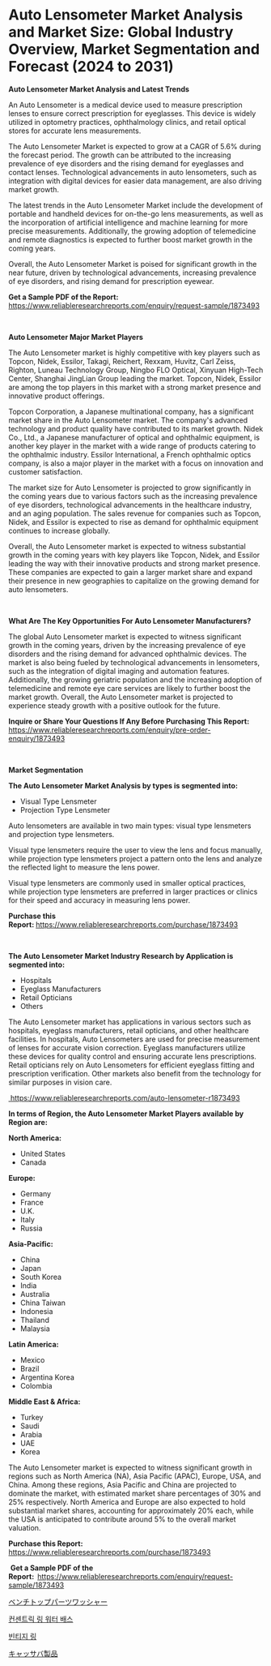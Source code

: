 <p><h1>Auto Lensometer Market Analysis and Market Size: Global Industry Overview, Market Segmentation and Forecast (2024 to 2031)</h1></p><p><strong>Auto Lensometer Market Analysis and Latest Trends</strong></p>
<p><p>An Auto Lensometer is a medical device used to measure prescription lenses to ensure correct prescription for eyeglasses. This device is widely utilized in optometry practices, ophthalmology clinics, and retail optical stores for accurate lens measurements.</p><p>The Auto Lensometer Market is expected to grow at a CAGR of 5.6% during the forecast period. The growth can be attributed to the increasing prevalence of eye disorders and the rising demand for eyeglasses and contact lenses. Technological advancements in auto lensometers, such as integration with digital devices for easier data management, are also driving market growth.</p><p>The latest trends in the Auto Lensometer Market include the development of portable and handheld devices for on-the-go lens measurements, as well as the incorporation of artificial intelligence and machine learning for more precise measurements. Additionally, the growing adoption of telemedicine and remote diagnostics is expected to further boost market growth in the coming years.</p><p>Overall, the Auto Lensometer Market is poised for significant growth in the near future, driven by technological advancements, increasing prevalence of eye disorders, and rising demand for prescription eyewear.</p></p>
<p><strong>Get a Sample PDF of the Report:&nbsp;</strong> <a href="https://www.reliableresearchreports.com/enquiry/request-sample/1873493">https://www.reliableresearchreports.com/enquiry/request-sample/1873493</a></p>
<p>&nbsp;</p>
<p><strong>Auto Lensometer Major Market Players</strong></p>
<p><p>The Auto Lensometer market is highly competitive with key players such as Topcon, Nidek, Essilor, Takagi, Reichert, Rexxam, Huvitz, Carl Zeiss, Righton, Luneau Technology Group, Ningbo FLO Optical, Xinyuan High-Tech Center, Shanghai JingLian Group leading the market. Topcon, Nidek, Essilor are among the top players in this market with a strong market presence and innovative product offerings.</p><p>Topcon Corporation, a Japanese multinational company, has a significant market share in the Auto Lensometer market. The company's advanced technology and product quality have contributed to its market growth. Nidek Co., Ltd., a Japanese manufacturer of optical and ophthalmic equipment, is another key player in the market with a wide range of products catering to the ophthalmic industry. Essilor International, a French ophthalmic optics company, is also a major player in the market with a focus on innovation and customer satisfaction.</p><p>The market size for Auto Lensometer is projected to grow significantly in the coming years due to various factors such as the increasing prevalence of eye disorders, technological advancements in the healthcare industry, and an aging population. The sales revenue for companies such as Topcon, Nidek, and Essilor is expected to rise as demand for ophthalmic equipment continues to increase globally.</p><p>Overall, the Auto Lensometer market is expected to witness substantial growth in the coming years with key players like Topcon, Nidek, and Essilor leading the way with their innovative products and strong market presence. These companies are expected to gain a larger market share and expand their presence in new geographies to capitalize on the growing demand for auto lensometers.</p></p>
<p>&nbsp;</p>
<p><strong>What Are The Key Opportunities For Auto Lensometer Manufacturers?</strong></p>
<p><p>The global Auto Lensometer market is expected to witness significant growth in the coming years, driven by the increasing prevalence of eye disorders and the rising demand for advanced ophthalmic devices. The market is also being fueled by technological advancements in lensometers, such as the integration of digital imaging and automation features. Additionally, the growing geriatric population and the increasing adoption of telemedicine and remote eye care services are likely to further boost the market growth. Overall, the Auto Lensometer market is projected to experience steady growth with a positive outlook for the future.</p></p>
<p><strong>Inquire or Share Your Questions If Any Before Purchasing This Report:</strong> <a href="https://www.reliableresearchreports.com/enquiry/pre-order-enquiry/1873493">https://www.reliableresearchreports.com/enquiry/pre-order-enquiry/1873493</a></p>
<p>&nbsp;</p>
<p><strong>Market Segmentation</strong></p>
<p><strong>The Auto Lensometer Market Analysis by types is segmented into:</strong></p>
<p><ul><li>Visual Type Lensmeter</li><li>Projection Type Lensmeter</li></ul></p>
<p><p>Auto lensometers are available in two main types: visual type lensmeters and projection type lensmeters. </p><p>Visual type lensmeters require the user to view the lens and focus manually, while projection type lensmeters project a pattern onto the lens and analyze the reflected light to measure the lens power. </p><p>Visual type lensmeters are commonly used in smaller optical practices, while projection type lensmeters are preferred in larger practices or clinics for their speed and accuracy in measuring lens power.</p></p>
<p><strong>Purchase this Report:&nbsp;</strong><a href="https://www.reliableresearchreports.com/purchase/1873493">https://www.reliableresearchreports.com/purchase/1873493</a></p>
<p>&nbsp;</p>
<p><strong>The Auto Lensometer Market Industry Research by Application is segmented into:</strong></p>
<p><ul><li>Hospitals</li><li>Eyeglass Manufacturers</li><li>Retail Opticians</li><li>Others</li></ul></p>
<p><p>The Auto Lensometer market has applications in various sectors such as hospitals, eyeglass manufacturers, retail opticians, and other healthcare facilities. In hospitals, Auto Lensometers are used for precise measurement of lenses for accurate vision correction. Eyeglass manufacturers utilize these devices for quality control and ensuring accurate lens prescriptions. Retail opticians rely on Auto Lensometers for efficient eyeglass fitting and prescription verification. Other markets also benefit from the technology for similar purposes in vision care.</p></p>
<p><a href="https://www.reliableresearchreports.com/auto-lensometer-r1873493">&nbsp;https://www.reliableresearchreports.com/auto-lensometer-r1873493</a></p>
<p><strong>In terms of Region, the Auto Lensometer Market Players available by Region are:</strong></p>
<p>
    <p> <strong> North America: </strong>
        <ul>
            <li>United States</li>
            <li>Canada</li>
        </ul>
        </p> 
    <p> <strong> Europe: </strong>
        <ul>
            <li>Germany</li>
            <li>France</li>
            <li>U.K.</li>
            <li>Italy</li>
            <li>Russia</li>
        </ul>
        </p> 
    <p> <strong> Asia-Pacific: </strong>
        <ul>
            <li>China</li>
            <li>Japan</li>
            <li>South Korea</li>
            <li>India</li>
            <li>Australia</li>
            <li>China Taiwan</li>
            <li>Indonesia</li>
            <li>Thailand</li>
            <li>Malaysia</li>
        </ul>
        </p> 
    <p> <strong> Latin America: </strong>
        <ul>
            <li>Mexico</li>
            <li>Brazil</li>
            <li>Argentina Korea</li>
            <li>Colombia</li>
        </ul>
        </p> 
    <p> <strong> Middle East & Africa: </strong>
        <ul>
            <li>Turkey</li>
            <li>Saudi</li>
            <li>Arabia</li>
            <li>UAE</li>
            <li>Korea</li>
        </ul>
    </p>
    </p>
<p><p>The Auto Lensometer market is expected to witness significant growth in regions such as North America (NA), Asia Pacific (APAC), Europe, USA, and China. Among these regions, Asia Pacific and China are projected to dominate the market, with estimated market share percentages of 30% and 25% respectively. North America and Europe are also expected to hold substantial market shares, accounting for approximately 20% each, while the USA is anticipated to contribute around 5% to the overall market valuation.</p></p>
<p><strong>Purchase this Report: </strong><a href="https://www.reliableresearchreports.com/purchase/1873493">https://www.reliableresearchreports.com/purchase/1873493</a></p>
<p>&nbsp;<strong>Get a Sample PDF of the Report:&nbsp;&nbsp;</strong><a href="https://www.reliableresearchreports.com/enquiry/request-sample/1873493">https://www.reliableresearchreports.com/enquiry/request-sample/1873493</a></p>
<p><strong></strong></p>
<p><p><a href="https://medium.com/@lawrencewatkins654/%E3%83%99%E3%83%B3%E3%83%81%E3%83%88%E3%83%83%E3%83%97%E9%83%A8%E5%93%81%E6%B4%97%E6%B5%84%E6%A9%9F%E3%81%AE%E5%B8%82%E5%A0%B4%E3%82%B7%E3%82%A7%E3%82%A2%E3%81%AE%E9%80%B2%E5%8C%96%E3%81%A8%E5%B8%82%E5%A0%B4%E6%88%90%E9%95%B7%E3%83%88%E3%83%AC%E3%83%B3%E3%83%89-2024%E5%B9%B4-2031%E5%B9%B4-fb0ada54af2c">ベンチトップパーツワッシャー</a></p><p><a href="https://medium.com/@carolynurton5656/%EB%8F%99%EC%8B%AC-%EC%9B%90%ED%98%95-%EC%88%98%EC%A1%B0-%EC%8B%9C%EC%9E%A5-%EC%84%B1%EA%B3%B5%EC%A0%81%EC%9D%B8-%EB%B9%84%EC%A6%88%EB%8B%88%EC%8A%A4-%EC%A0%84%EB%9E%B5%EC%9D%98-%EC%97%B4%EC%87%A0-2031%EB%85%84%EA%B9%8C%EC%A7%80-%EC%98%88%EC%B8%A1%EB%90%9C-%EA%B2%83-5cfd68719ef9">컨센트릭 링 워터 배스</a></p><p><a href="https://medium.com/@allisonkreiger/%EB%B9%88%ED%8B%B0%EC%A7%80-%EB%A7%81-%EC%8B%9C%EC%9E%A5-%EC%A1%B0%EC%82%AC-%EB%B3%B4%EA%B3%A0%EC%84%9C-2024%EB%85%84%EB%B6%80%ED%84%B0-2031%EB%85%84%EA%B9%8C%EC%A7%80%EC%9D%98-%EC%97%AD%EC%82%AC%EC%99%80-%EC%98%88%EC%B8%A1-05c8aba1439f">빈티지 링</a></p><p><a href="https://medium.com/@bertramveum2023/%E3%82%AD%E3%83%A3%E3%83%83%E3%82%B5%E3%83%90%E8%A3%BD%E5%93%81%E5%B8%82%E5%A0%B4%E5%88%86%E6%9E%90-%E3%81%9D%E3%81%AEcagr-%E5%B8%82%E5%A0%B4%E3%82%BB%E3%82%B0%E3%83%A1%E3%83%B3%E3%83%86%E3%83%BC%E3%82%B7%E3%83%A7%E3%83%B3-%E3%81%8A%E3%82%88%E3%81%B3%E3%82%B0%E3%83%AD%E3%83%BC%E3%83%90%E3%83%AB%E7%94%A3%E6%A5%AD%E6%A6%82%E8%A6%81-e9cd7ab38693">キャッサバ製品</a></p></p>